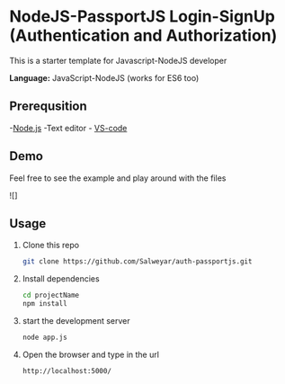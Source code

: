# NodeJS-PassportJS Login-SignUp (Authentication and Authorization)

This is a starter template for Javascript-NodeJS developer

**Language:** JavaScript-NodeJS (works for ES6 too)


## Prerequsition

-[Node.js](https://nodejs.org/en/download/)
-Text editor - [VS-code](https://code.visualstudio.com/) 


## Demo

Feel free to see the example and play around with the files

![]

## Usage

1. Clone this repo

   ```bash
   git clone https://github.com/Salweyar/auth-passportjs.git
   ```

2. Install dependencies

   ```bash
   cd projectName
   npm install
   ```
   
3. start the development server

   ```bash
   node app.js
   ```
4. Open the browser and type in the url

    ```bash
   http://localhost:5000/
   ```

      
